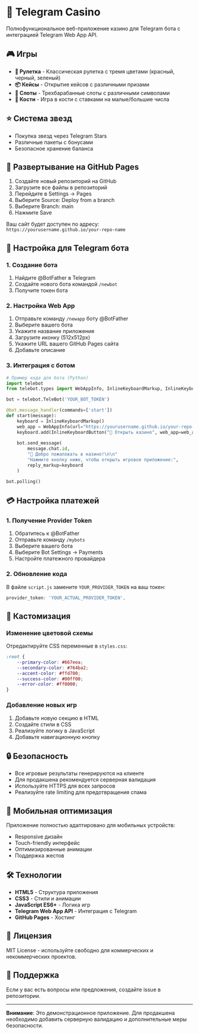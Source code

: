# 🎰 Telegram Casino

Полнофункциональное веб-приложение казино для Telegram бота с интеграцией Telegram Web App API.

## 🎮 Игры

- **🎯 Рулетка** - Классическая рулетка с тремя цветами (красный, черный, зеленый)
- **📦 Кейсы** - Открытие кейсов с различными призами
- **🎰 Слоты** - Трехбарабанные слоты с различными символами
- **🎲 Кости** - Игра в кости с ставками на малые/большие числа

## ⭐ Система звезд

- Покупка звезд через Telegram Stars
- Различные пакеты с бонусами
- Безопасное хранение баланса

## 🚀 Развертывание на GitHub Pages

1. Создайте новый репозиторий на GitHub
2. Загрузите все файлы в репозиторий
3. Перейдите в Settings → Pages
4. Выберите Source: Deploy from a branch
5. Выберите Branch: main
6. Нажмите Save

Ваш сайт будет доступен по адресу: `https://yourusername.github.io/your-repo-name`

## 🔧 Настройка для Telegram бота

### 1. Создание бота

1. Найдите @BotFather в Telegram
2. Создайте нового бота командой `/newbot`
3. Получите токен бота

### 2. Настройка Web App

1. Отправьте команду `/newapp` боту @BotFather
2. Выберите вашего бота
3. Укажите название приложения
4. Загрузите иконку (512x512px)
5. Укажите URL вашего GitHub Pages сайта
6. Добавьте описание

### 3. Интеграция с ботом

```python
# Пример кода для бота (Python)
import telebot
from telebot.types import WebAppInfo, InlineKeyboardMarkup, InlineKeyboardButton

bot = telebot.TeleBot('YOUR_BOT_TOKEN')

@bot.message_handler(commands=['start'])
def start(message):
    keyboard = InlineKeyboardMarkup()
    web_app = WebAppInfo(url="https://yourusername.github.io/your-repo-name")
    keyboard.add(InlineKeyboardButton("🎰 Открыть казино", web_app=web_app))
    
    bot.send_message(
        message.chat.id,
        "🎰 Добро пожаловать в казино!\n\n"
        "Нажмите кнопку ниже, чтобы открыть игровое приложение:",
        reply_markup=keyboard
    )

bot.polling()
```

## 💳 Настройка платежей

### 1. Получение Provider Token

1. Обратитесь к @BotFather
2. Отправьте команду `/mybots`
3. Выберите вашего бота
4. Выберите Bot Settings → Payments
5. Настройте платежного провайдера

### 2. Обновление кода

В файле `script.js` замените `YOUR_PROVIDER_TOKEN` на ваш токен:

```javascript
provider_token: 'YOUR_ACTUAL_PROVIDER_TOKEN',
```

## 🎨 Кастомизация

### Изменение цветовой схемы

Отредактируйте CSS переменные в `styles.css`:

```css
:root {
    --primary-color: #667eea;
    --secondary-color: #764ba2;
    --accent-color: #ffd700;
    --success-color: #00ff00;
    --error-color: #ff0000;
}
```

### Добавление новых игр

1. Добавьте новую секцию в HTML
2. Создайте стили в CSS
3. Реализуйте логику в JavaScript
4. Добавьте навигационную кнопку

## 🔒 Безопасность

- Все игровые результаты генерируются на клиенте
- Для продакшена рекомендуется серверная валидация
- Используйте HTTPS для всех запросов
- Реализуйте rate limiting для предотвращения спама

## 📱 Мобильная оптимизация

Приложение полностью адаптировано для мобильных устройств:
- Responsive дизайн
- Touch-friendly интерфейс
- Оптимизированные анимации
- Поддержка жестов

## 🛠️ Технологии

- **HTML5** - Структура приложения
- **CSS3** - Стили и анимации
- **JavaScript ES6+** - Логика игр
- **Telegram Web App API** - Интеграция с Telegram
- **GitHub Pages** - Хостинг

## 📄 Лицензия

MIT License - используйте свободно для коммерческих и некоммерческих проектов.

## 🤝 Поддержка

Если у вас есть вопросы или предложения, создайте issue в репозитории.

---

**Внимание**: Это демонстрационное приложение. Для продакшена необходимо добавить серверную валидацию и дополнительные меры безопасности.
